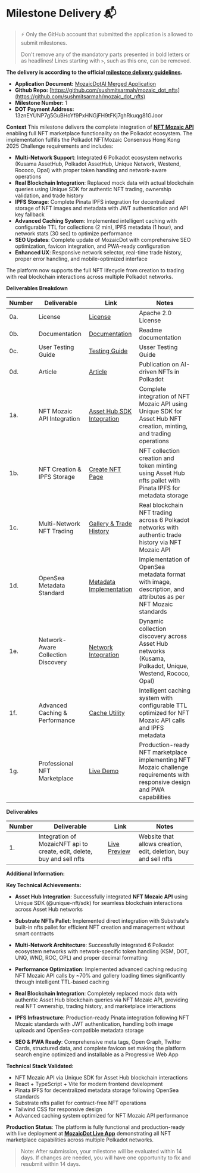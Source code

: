 # Milestone Delivery 📬

> ⚡ Only the GitHub account that submitted the application is allowed to submit milestones. 
> 
> Don't remove any of the mandatory parts presented in bold letters or as headlines! Lines starting with `>`, such as this one, can be removed.

**The delivery is according to the official [milestone delivery guidelines](https://github.com/Polkadot-Fast-Grants/delivery/blob/master/delivery-guidelines.md).**  

* **Application Document:** [MozaicDotAI Merged Application](https://github.com/Polkadot-Fast-Grants/apply/blob/master/applications/mozaicdot.md)
* **Github Repo:** [https://github.com/sushmitsarmah/mozaic_dot_nfts](https://github.com/sushmitsarmah/mozaic_dot_nfts)
* **Milestone Number:** 1
* **DOT Payment Address:** 13znEYUNP7g5GuBHoYf9PxHNGjFH9tFKj7ghRkuqg81GJoor

**Context**
This milestone delivers the complete integration of [**NFT Mozaic API**](https://wiki.nftmozaic.com/docs/category/developers/) enabling full NFT marketplace functionality on the Polkadot ecosystem. The implementation fulfills the Polkadot NFTMozaic Consensus Hong Kong 2025 Challenge requirements and includes:

- **Multi-Network Support**: Integrated 6 Polkadot ecosystem networks (Kusama AssetHub, Polkadot AssetHub, Unique Network, Westend, Rococo, Opal) with proper token handling and network-aware operations
- **Real Blockchain Integration**: Replaced mock data with actual blockchain queries using Unique SDK for authentic NFT trading, ownership validation, and trade history
- **IPFS Storage**: Complete Pinata IPFS integration for decentralized storage of NFT images and metadata with JWT authentication and API key fallback
- **Advanced Caching System**: Implemented intelligent caching with configurable TTL for collections (2 min), IPFS metadata (1 hour), and network stats (30 sec) to optimize performance
- **SEO Updates**: Complete update of MozaicDot with comprehensive SEO optimization, favicon integration, and PWA-ready configuration
- **Enhanced UX**: Responsive network selector, real-time trade history, proper error handling, and mobile-optimized interface

The platform now supports the full NFT lifecycle from creation to trading with real blockchain interactions across multiple Polkadot networks.

**Deliverables Breakdown**

| Number | Deliverable | Link | Notes |
| ------------- | ------------- | ------------- |------------- |
| 0a. | License |[License](https://github.com/sushmitsarmah/mozaic_dot_nfts/blob/main/LICENSE)| Apache 2.0 License |
| 0b. | Documentation |[Documentation](https://github.com/sushmitsarmah/mozaic_dot_nfts/blob/main/README.md)| Readme documentation |
| 0c. | User Testing Guide |[Testing Guide](https://github.com/sushmitsarmah/mozaic_dot_nfts/blob/main/USER_TESTING_GUIDE.md)| Usser Testing Guide |
| 0d. | Article |[Article](https://github.com/sushmitsarmah/mozaic_dot_nfts/blob/main/ARTICLE_AI_DRIVEN_NFTS_POLKADOT.md)| Publication on AI-driven NFTs in Polkadot |
| 1a. | NFT Mozaic API Integration |[Asset Hub SDK Integration](https://github.com/sushmitsarmah/mozaic_dot_nfts/blob/main/src/web3/lib/sdk/UniqueSDKProvider.tsx)| Complete integration of NFT Mozaic API using Unique SDK for Asset Hub NFT creation, minting, and trading operations |
| 1b. | NFT Creation & IPFS Storage |[Create NFT Page](https://github.com/sushmitsarmah/mozaic_dot_nfts/blob/main/src/pages/Create.tsx)| NFT collection creation and token minting using Asset Hub nfts pallet with Pinata IPFS for metadata storage |
| 1c. | Multi-Network NFT Trading |[Gallery & Trade History](https://github.com/sushmitsarmah/mozaic_dot_nfts/blob/main/src/pages/Gallery.tsx)| Real blockchain NFT trading across 6 Polkadot networks with authentic trade history via NFT Mozaic API |
| 1d. | OpenSea Metadata Standard |[Metadata Implementation](https://github.com/sushmitsarmah/mozaic_dot_nfts/blob/main/src/web3/services/ipfs/pinata.ts)| Implementation of OpenSea metadata format with image, description, and attributes as per NFT Mozaic standards |
| 1e. | Network-Aware Collection Discovery |[Network Integration](https://github.com/sushmitsarmah/mozaic_dot_nfts/blob/main/src/components/NetworkSelector.tsx)| Dynamic collection discovery across Asset Hub networks (Kusama, Polkadot, Unique, Westend, Rococo, Opal) |
| 1f. | Advanced Caching & Performance |[Cache Utility](https://github.com/sushmitsarmah/mozaic_dot_nfts/blob/main/src/lib/utils/cache.ts)| Intelligent caching system with configurable TTL optimized for NFT Mozaic API calls and IPFS metadata |
| 1g. | Professional NFT Marketplace |[Live Demo](https://mozaic-dot-nfts.vercel.app/)| Production-ready NFT marketplace implementing NFT Mozaic challenge requirements with responsive design and PWA capabilities |

**Deliverables**

| Number | Deliverable | Link | Notes |
| ------------- | ------------- | ------------- |------------- |
| 1. | Integration of MozaicNFT api to create, edit, delete, buy and sell nfts |[Live Preview](https://mozaic-dot-nfts.vercel.app/)| Website that allows creation, edit, deletion, buy and sell nfts |

**Additional Information:**

**Key Technical Achievements:**

- **Asset Hub Integration**: Successfully integrated **NFT Mozaic API** using Unique SDK (@unique-nft/sdk) for seamless blockchain interactions across Asset Hub networks
- **Substrate NFTs Pallet**: Implemented direct integration with Substrate's built-in nfts pallet for efficient NFT creation and management without smart contracts

- **Multi-Network Architecture**: Successfully integrated 6 Polkadot ecosystem networks with network-specific token handling (KSM, DOT, UNQ, WND, ROC, OPL) and proper decimal formatting
- **Performance Optimization**: Implemented advanced caching reducing NFT Mozaic API calls by ~70% and gallery loading times significantly through intelligent TTL-based caching
- **Real Blockchain Integration**: Completely replaced mock data with authentic Asset Hub blockchain queries via NFT Mozaic API, providing real NFT ownership, trading history, and marketplace interactions
- **IPFS Infrastructure**: Production-ready Pinata integration following NFT Mozaic standards with JWT authentication, handling both image uploads and OpenSea-compatible metadata storage
- **SEO & PWA Ready**: Comprehensive meta tags, Open Graph, Twitter Cards, structured data, and complete favicon set making the platform search engine optimized and installable as a Progressive Web App

**Technical Stack Validated:**
- NFT Mozaic API via Unique SDK for Asset Hub blockchain interactions
- React + TypeScript + Vite for modern frontend development
- Pinata IPFS for decentralized metadata storage following OpenSea standards
- Substrate nfts pallet for contract-free NFT operations
- Tailwind CSS for responsive design
- Advanced caching system optimized for NFT Mozaic API performance

**Production Status**: The platform is fully functional and production-ready with live deployment at [**MozaicDot Live App**](https://mozaic-dot-nfts.vercel.app/) demonstrating all NFT marketplace capabilities across multiple Polkadot networks.

> Note: After submission, your milestone will be evaluated within 14 days. If changes are needed, you will have one opportunity to fix and resubmit within 14 days.
